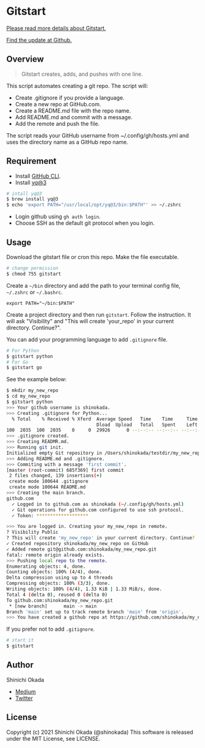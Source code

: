# Gitstart

[Please read more details about Gitstart.](https://towardsdatascience.com/automate-creating-a-new-github-repository-with-gitstart-1ae961b99866)

[Find the update at Github.](https://github.com/shinokada/gitstart)

## Overview

> Gitstart creates, adds, and pushes with one line.

This script automates creating a git repo. The script will:

- Create .gitignore if you provide a language.
- Create a new repo at GitHub.com.
- Create a README.md file with the repo name.
- Add README.md and commit with a message.
- Add the remote and push the file.

The script reads your GitHub username from ~/.config/gh/hosts.yml and uses the directory name as a GitHub repo name.

## Requirement

- Install [GitHub CLI](https://cli.github.com/manual/).
- Install [yq@3](https://github.com/mikefarah/yq)

```bash
# intall yq@3
$ brew install yq@3
$ echo 'export PATH="/usr/local/opt/yq@3/bin:$PATH"' >> ~/.zshrc
```
- Login github using `gh auth login`.
- Choose SSH as the default git protocol when you login.

## Usage

Download the gitstart file or cron this repo.
Make the file executable.

```bash
# change permission
$ chmod 755 gitstart
```

Create a `~/bin` directory and add the path to your terminal config file, `~/.zshrc` or `~/.bashrc`.

```.zshrc
export PATH="~/bin:$PATH"
```

Create a project directory and then run `gitstart`. Follow the instruction. It will ask "Visibility" and "This will create 'your_repo' in your current directory. Continue?".

You can add your programming language to add `.gitignore` file.

```bash
# For Python
$ gitstart python
# For Go
$ gitstart go
```

See the example below:

```bash
$ mkdir my_new_repo
$ cd my_new_repo
$ gitstart python
>>> Your github username is shinokada.
>>> Creating .gitignore for Python...
  % Total    % Received % Xferd  Average Speed   Time    Time     Time  Current
                                 Dload  Upload   Total   Spent    Left  Speed
100  2035  100  2035    0     0  29926      0 --:--:-- --:--:-- --:--:-- 29926
>>> .gitignore created.
>>> Creating READMR.md.
>>> Running git init.
Initialized empty Git repository in /Users/shinokada/testdir/my_new_repo/.git/
>>> Adding README.md and .gitignore.
>>> Commiting with a message 'first commit'.
[master (root-commit) 685f369] first commit
 2 files changed, 139 insertions(+)
 create mode 100644 .gitignore
 create mode 100644 README.md
>>> Creating the main branch.
github.com
  ✓ Logged in to github.com as shinokada (~/.config/gh/hosts.yml)
  ✓ Git operations for github.com configured to use ssh protocol.
  ✓ Token: *******************

>>> You are logged in. Creating your my_new_repo in remote.
? Visibility Public
? This will create 'my_new_repo' in your current directory. Continue?  Yes
✓ Created repository shinokada/my_new_repo on GitHub
✓ Added remote git@github.com:shinokada/my_new_repo.git
fatal: remote origin already exists.
>>> Pushing local repo to the remote.
Enumerating objects: 4, done.
Counting objects: 100% (4/4), done.
Delta compression using up to 4 threads
Compressing objects: 100% (3/3), done.
Writing objects: 100% (4/4), 1.33 KiB | 1.33 MiB/s, done.
Total 4 (delta 0), reused 0 (delta 0)
To github.com:shinokada/my_new_repo.git
 * [new branch]      main -> main
Branch 'main' set up to track remote branch 'main' from 'origin'.
>>> You have created a github repo at https://github.com/shinokada/my_new_repo
```

If you prefer not to add `.gitignore`.

```bash
# start it
$ gitstart
```

## Author

Shinichi Okada

- [Medium](https://shinichiokada.medium.com/)
- [Twitter](https://twitter.com/shinokada)

## License

Copyright (c) 2021 Shinichi Okada (@shinokada)
This software is released under the MIT License, see LICENSE.
